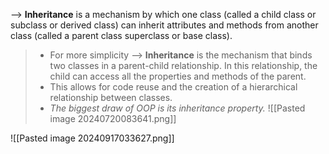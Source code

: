 -->  **Inheritance** is a mechanism by which one class (called a child class or subclass or derived class) can inherit attributes and methods from another class (called a parent class superclass or base class). 
> - For more simplicity --> **Inheritance** is the mechanism that binds two classes in a parent-child relationship. In this relationship, the child can access all the properties and methods of the parent.
> - This allows for code reuse and the creation of a hierarchical relationship between classes.
>- *The biggest draw of OOP is its inheritance property.*
>![[Pasted image 20240720083641.png]]

![[Pasted image 20240917033627.png]]